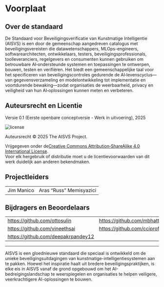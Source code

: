 # Voorplaat

## Over de standaard

De Standaard voor Beveiligingsverificatie van Kunstmatige Intelligentie (AISVS) is een door de gemeenschap aangedreven catalogus met beveiligingsvereisten die datawetenschappers, MLOps-engineers, softwarearchitecten, ontwikkelaars, testers, beveiligingsprofessionals, toolleveranciers, regelgevers en consumenten kunnen gebruiken om betrouwbare AI‑ondersteunde systemen en toepassingen te ontwerpen, bouwen, testen en verifiëren. Het biedt een gemeenschappelijke taal voor het specificeren van beveiligingscontroles gedurende de AI‑levenscyclus—van gegevensverzameling en modelontwikkeling tot implementatie en voortdurende bewaking—zodat organisaties de weerbaarheid, privacy en veiligheid van hun AI‑oplossingen kunnen meten en verbeteren.

## Auteursrecht en Licentie

Versie 0.1 (Eerste openbare conceptversie - Werk in uitvoering), 2025  

![license](../images/license.png)

Auteursrecht © 2025 The AISVS Project.  

Vrijgegeven onder de[Creative Commons Attribution‑ShareAlike 4.0 International License](https://creativecommons.org/licenses/by-sa/4.0/).  
Voor elk hergebruik of distributie moet u de licentievoorwaarden van dit werk duidelijk aan anderen bekendmaken.

## Projectleiders

|            |                         |
| ---------- | ----------------------- |
| Jim Manico | Aras “Russ” Memisyazici |

## Bijdragers en Beoordelaars

|                                    |                             |
| ---------------------------------- | --------------------------- |
| https://github.com/ottosulin       | https://github.com/mbhatt1  |
| https://github.com/vineethsai      | https://github.com/cciprofm |
| https://github.com/deepakrpandey12 |                             |

---

AISVS is een gloednieuwe standaard die speciaal is ontwikkeld om de unieke beveiligingsuitdagingen van kunstmatige-intelligentiesystemen aan te pakken. Hoewel het inspiratie haalt uit bredere beveiligingspraktijken, is elke eis in AISVS vanaf de grond opgebouwd om het AI-bedreigingslandschap te weerspiegelen en organisaties te helpen veiligere, veerkrachtigere AI-oplossingen te bouwen.

